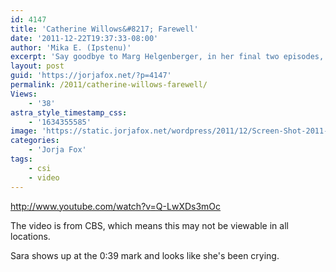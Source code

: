 ```yaml
---
id: 4147
title: 'Catherine Willows&#8217; Farewell'
date: '2011-12-22T19:37:33-08:00'
author: 'Mika E. (Ipstenu)'
excerpt: 'Say goodbye to Marg Helgenberger, in her final two episodes, starting January 18th.'
layout: post
guid: 'https://jorjafox.net/?p=4147'
permalink: /2011/catherine-willows-farewell/
Views:
    - '38'
astra_style_timestamp_css:
    - '1634355585'
image: 'https://static.jorjafox.net/wordpress/2011/12/Screen-Shot-2011-12-22-at-22-Dec-7.33.44-PM.png'
categories:
    - 'Jorja Fox'
tags:
    - csi
    - video
---
```


http://www.youtube.com/watch?v=Q-LwXDs3mOc

The video is from CBS, which means this may not be viewable in all locations.

Sara shows up at the 0:39 mark and looks like she's been crying.